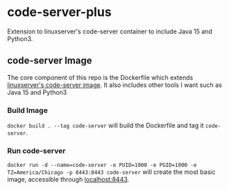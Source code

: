 # code-server-plus

Extension to linuxserver's code-server container to include Java 15 and Python3.

## code-server Image

The core component of this repo is the Dockerfile which extends [linuxserver's code-server image](https://github.com/linuxserver/docker-code-server). It also includes other tools I want such as Java 15 and Python3

### Build Image

`docker build . --tag code-server` will build the Dockerfile and tag it `code-server`.

### Run code-server

`docker run -d --name=code-server -e PUID=1000 -e PGID=1000 -e TZ=America/Chicago -p 8443:8443 code-server` will create the most basic image, accessible through [localhost:8443](http://localhost:8443).

